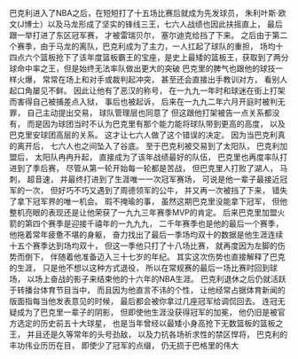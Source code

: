 巴克利进入了NBA之后，在短短打了十五场比赛后就成为先发球员，
朱利叶斯·欧文(J博士）以及马龙形成了坚实的锋线三王，七六人战绩也因此扶摇直上，
最后跟一举打进了东区冠军赛，
才被雷瑞贝尔，
塞尔迪克给挡了下来。
之后由于第二个赛季，由于马龙的离队，巴克利成为了主力，一人扛起了球队的重担，
场均十四点六个篮板抢下了该年度篮板霸王的宝座，是史上最矮的篮板王，获取到了两分球命中率之王，但是始终无法率队做出更大的突破
巴克里的脾气也跟他的球技一样火爆，
常常在场上和对手或裁判起冲突，
甚至还会直接出手教训对方，
看别人起口角屡见不鲜。
因此让他有了恶汉的称号，
在一九九一年时和球迷在街上打架而害得自己被捕差点入狱，
事后也被起诉，
后来在一九九二年六月开庭时被判无罪，
自己主动提出交易，
球队管理层也同意了
但这跟他打架被告一点关系都没有，
而是因为球团当时不认为巴克里有那个能力能将球队带到更高的高度，
以及巴克里安球团高层的关系。
这才让七六人做了这个错误的决定。
因为当巴克利真的离开后，
七六人也之间坠入了谷底。
至于巴克利被交易到了太阳队，
巴克利加盟后，
太阳队冉冉升起，
直接成为了该年战绩最好的队伍，
巴克里也再度率队打进到了季后赛，
尽管从第一轮开始每一轮都是苦战，
但巴克里人打败了湖人，
马刺，
超音速，
并最终打进到了生涯唯一一次冠军赛场，
可说是他一辈子最接近冠军的一次，
但好巧不巧又遇到了周德领军的公牛，
并又再一次被挡了下来，
错失了拿下冠军界的唯一机会。
瑕不掩瑜的事，
虽然这期巴克里没能拿下冠军，
但他整机亮眼的表现还是让他荣获了一九九三年赛季MVP的肯定。
后来巴克里加盟火箭的第四个赛季是迎接千禧年的一九九九，
二千年赛季也是他的最后一个赛季，
他拖着常年疲惫不堪的身躯，
奋力找出了最后一季场均双十的数据是他生涯连续十五个赛季达到场均双十，
但这一季他只打了十八场比赛，
就再度因为左脚的伤势而倒下，
伴随着他准备迈入三十七岁的年纪。
其实这次伤势也直接解释了巴克的生涯，
只是他不想以这种方式退役，
所以在常规赛的最后一场比赛时回到球场，
以场上奋战的影子来结束他的十六年的NBA生涯。
巴克利退休之后仍就活跃于转播台体育节目当中，
而且因为他直言不讳的个性，
让他经常占据体育新闻的版面指每当他发表意见的时候，
最后都会被你拿过几座冠军给调侃回去。
连冠无疑成为了巴克里一辈子的阴影，
但即使他生涯没获得冠军的加冕，
他仍旧是被官方选定的历史前五十大球星，
也是当年曾经以最矮小身高抢下无数篮板的篮板之王，
并且还是久等常年的头号劲敌，
以及力抗各场祈求性的禁区悍将，
巴克利的丰功伟业历历在目，
即使少了冠军的点缀，
仍无损于巴格里的伟大

